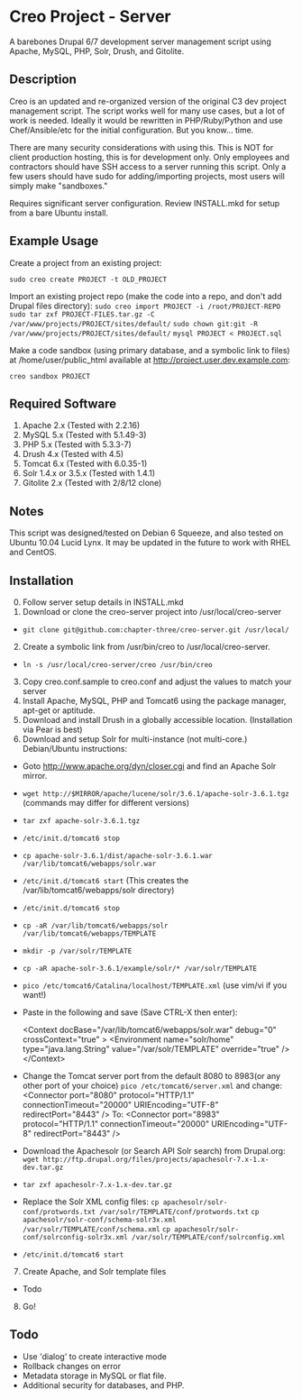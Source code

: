 Creo Project - Server
=====================

A barebones Drupal 6/7 development server management script using Apache, MySQL, PHP, Solr, Drush, and Gitolite.

Description
-----------
Creo is an updated and re-organized version of the original C3 dev project management script. The script works well
for many use cases, but a lot of work is needed. Ideally it would be rewritten in PHP/Ruby/Python and use
Chef/Ansible/etc for the initial configuration. But you know... time.

There are many security considerations with using this. This is NOT for client production hosting, this is
for development only. Only employees and contractors should have SSH access to a server running this script. 
Only a few users should have sudo for adding/importing projects, most users will simply make "sandboxes."

Requires significant server configuration. Review INSTALL.mkd for setup from a bare Ubuntu install.

Example Usage
-------------
Create a project from an existing project:

`sudo creo create PROJECT -t OLD_PROJECT`

Import an existing project repo (make the code into a repo, and don't add Drupal files directory):
`sudo creo import PROJECT -i /root/PROJECT-REPO`
`sudo tar zxf PROJECT-FILES.tar.gz -C /var/www/projects/PROJECT/sites/default/`
`sudo chown git:git -R /var/www/projects/PROJECT/sites/default/`
`mysql PROJECT < PROJECT.sql`

Make a code sandbox (using primary database, and a symbolic link to files) at /home/user/public_html 
available at http://project.user.dev.example.com:

`creo sandbox PROJECT`

Required Software
-----------------
1. Apache 2.x (Tested with 2.2.16)
2. MySQL 5.x (Tested with 5.1.49-3)
3. PHP 5.x (Tested with 5.3.3-7)
4. Drush 4.x (Tested with 4.5)
5. Tomcat 6.x (Tested with 6.0.35-1)
6. Solr 1.4.x or 3.5.x (Tested with 1.4.1)
8. Gitolite 2.x (Tested with 2/8/12 clone)

Notes
-----
This script was designed/tested on Debian 6 Squeeze, and also tested on Ubuntu 10.04 Lucid Lynx.
It may be updated in the future to work with RHEL and CentOS.

Installation
------------
0. Follow server setup details in INSTALL.mkd
1. Download or clone the creo-server project into /usr/local/creo-server
  * `git clone git@github.com:chapter-three/creo-server.git /usr/local/`
2. Create a symbolic link from /usr/bin/creo to /usr/local/creo-server.
  * `ln -s /usr/local/creo-server/creo /usr/bin/creo`
3. Copy creo.conf.sample to creo.conf and adjust the values to match your server
4. Install Apache, MySQL, PHP and Tomcat6 using the package manager, apt-get or aptitude.
5. Download and install Drush in a globally accessible location. (Installation via Pear is best)
6. Download and setup Solr for multi-instance (not multi-core.) Debian/Ubuntu instructions:
  * Goto http://www.apache.org/dyn/closer.cgi and find an Apache Solr mirror.
  * `wget http://$MIRROR/apache/lucene/solr/3.6.1/apache-solr-3.6.1.tgz` (commands may differ for different versions)
  * `tar zxf apache-solr-3.6.1.tgz`
  * `/etc/init.d/tomcat6 stop`
  * `cp apache-solr-3.6.1/dist/apache-solr-3.6.1.war /var/lib/tomcat6/webapps/solr.war`
  * `/etc/init.d/tomcat6 start` (This creates the /var/lib/tomcat6/webapps/solr directory)
  * `/etc/init.d/tomcat6 stop`
  * `cp -aR /var/lib/tomcat6/webapps/solr /var/lib/tomcat6/webapps/TEMPLATE`
  * `mkdir -p /var/solr/TEMPLATE`
  * `cp -aR apache-solr-3.6.1/example/solr/* /var/solr/TEMPLATE`
  * `pico /etc/tomcat6/Catalina/localhost/TEMPLATE.xml` (use vim/vi if you want!)
  * Paste in the following and save (Save CTRL-X then enter):

    \<Context docBase="/var/lib/tomcat6/webapps/solr.war" debug="0" crossContext="true" \>
      \<Environment name="solr/home" type="java.lang.String" value="/var/solr/TEMPLATE" override="true" /\>
    \</Context\>

  * Change the Tomcat server port from the default 8080 to 8983(or any other port of your choice)
    `pico /etc/tomcat6/server.xml` and change:
    \<Connector port="8080" protocol="HTTP/1.1"
               connectionTimeout="20000"
               URIEncoding="UTF-8"
               redirectPort="8443" /\>
     To:
    \<Connector port="8983" protocol="HTTP/1.1"
               connectionTimeout="20000"
               URIEncoding="UTF-8"
               redirectPort="8443" /\>
  * Download the Apachesolr (or Search API Solr search) from Drupal.org:
    `wget http://ftp.drupal.org/files/projects/apachesolr-7.x-1.x-dev.tar.gz`
  * `tar zxf apachesolr-7.x-1.x-dev.tar.gz`
  * Replace the Solr XML config files:
    `cp apachesolr/solr-conf/protwords.txt /var/solr/TEMPLATE/conf/protwords.txt`
    `cp apachesolr/solr-conf/schema-solr3x.xml /var/solr/TEMPLATE/conf/schema.xml`
    `cp apachesolr/solr-conf/solrconfig-solr3x.xml /var/solr/TEMPLATE/conf/solrconfig.xml`
  * `/etc/init.d/tomcat6 start`
7. Create Apache, and Solr template files
  * Todo
8. Go!

Todo
----
* Use 'dialog' to create interactive mode
* Rollback changes on error
* Metadata storage in MySQL or flat file.
* Additional security for databases, and PHP.
